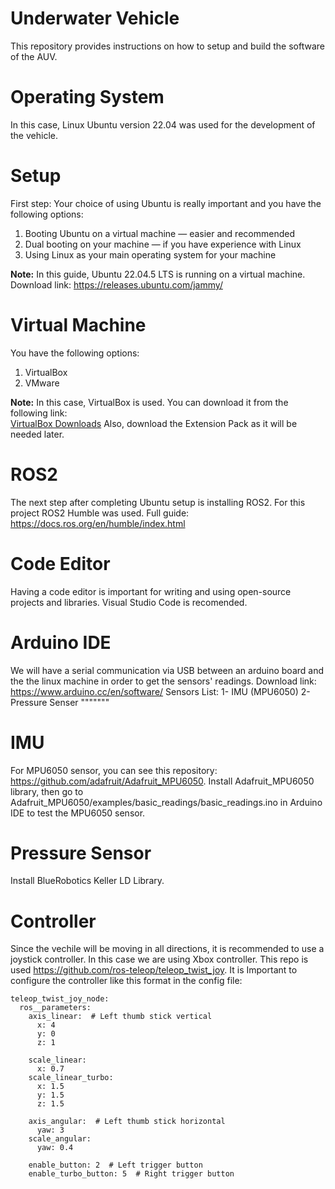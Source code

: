 # Underwater Vehicle

This repository provides instructions on how to setup and build the software of the AUV.

# Operating System

In this case, Linux Ubuntu version 22.04 was used for the development of the vehicle.

# Setup

First step: Your choice of using Ubuntu is really important and you have the following options:

1. Booting Ubuntu on a virtual machine — easier and recommended  
2. Dual booting on your machine — if you have experience with Linux  
3. Using Linux as your main operating system for your machine  

**Note:** In this guide, Ubuntu 22.04.5 LTS is running on a virtual machine.
Download link: https://releases.ubuntu.com/jammy/

# Virtual Machine

You have the following options:

1. VirtualBox  
2. VMware  

**Note:** In this case, VirtualBox is used. You can download it from the following link:  
[VirtualBox Downloads](https://www.virtualbox.org/wiki/Downloads) 
Also, download the Extension Pack as it will be needed later.

# ROS2
The next step after completing Ubuntu setup is installing ROS2.
For this project ROS2 Humble was used.
Full guide: https://docs.ros.org/en/humble/index.html

# Code Editor
Having a code editor is important for writing and using open-source projects and libraries.
Visual Studio Code is recomended. 

# Arduino IDE
We will have a serial communication via USB between an arduino board and the the linux machine in order to get the sensors' readings.
Download link: https://www.arduino.cc/en/software/
Sensors List:
1- IMU (MPU6050)
2- Pressure Senser """""""

# IMU
For MPU6050 sensor, you can see this repository: https://github.com/adafruit/Adafruit_MPU6050.
Install Adafruit_MPU6050 library, then go to Adafruit_MPU6050/examples/basic_readings/basic_readings.ino in Arduino IDE to test the MPU6050 sensor. 



# Pressure Sensor
Install BlueRobotics Keller LD Library.

# Controller
Since the vechile will be moving in all directions, it is recommended to use a joystick controller.
In this case we are using Xbox controller. This repo is used https://github.com/ros-teleop/teleop_twist_joy.
It is Important to configure the controller like this format in the config file:

    teleop_twist_joy_node:
      ros__parameters:
        axis_linear:  # Left thumb stick vertical
          x: 4
          y: 0
          z: 1
    
        scale_linear:
          x: 0.7
        scale_linear_turbo:
          x: 1.5
          y: 1.5
          z: 1.5
    
        axis_angular:  # Left thumb stick horizontal
          yaw: 3
        scale_angular:
          yaw: 0.4
    
        enable_button: 2  # Left trigger button
        enable_turbo_button: 5  # Right trigger button


